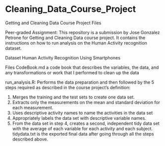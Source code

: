 # Cleaning_Data_Course_Project

Getting and Cleaning Data Course Project Files

Peer-graded Assignment: 
This repository is a submission by Jose Gonzalez Petrone for Getting and Cleaning Data course project. It contains the instructions on how to run analysis on the Human Activity recognition dataset.

Dataset
Human Activity Recognition Using Smartphones

Files
CodeBook.md a code book that describes the variables, the data, and any transformations or work that I performed to clean up the data

run_analysis.R:
Performs the data preparation and then followed by the 5 steps required as described in the course project’s definition:
1. Merges the training and the test sets to create one data set.
2. Extracts only the measurements on the mean and standard deviation for each measurement.
3. Uses descriptive activity names to name the activities in the data set
4. Appropriately labels the data set with descriptive variable names.
5. From the data set in step 4, creates a second, independent tidy data set with the average of each variable for each activity and each subject.
tidydata.txt is the exported final data after going through all the steps described above.
